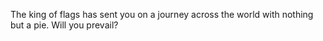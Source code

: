 The king of flags has sent you on a journey across the world with nothing but a pie. Will you prevail?
